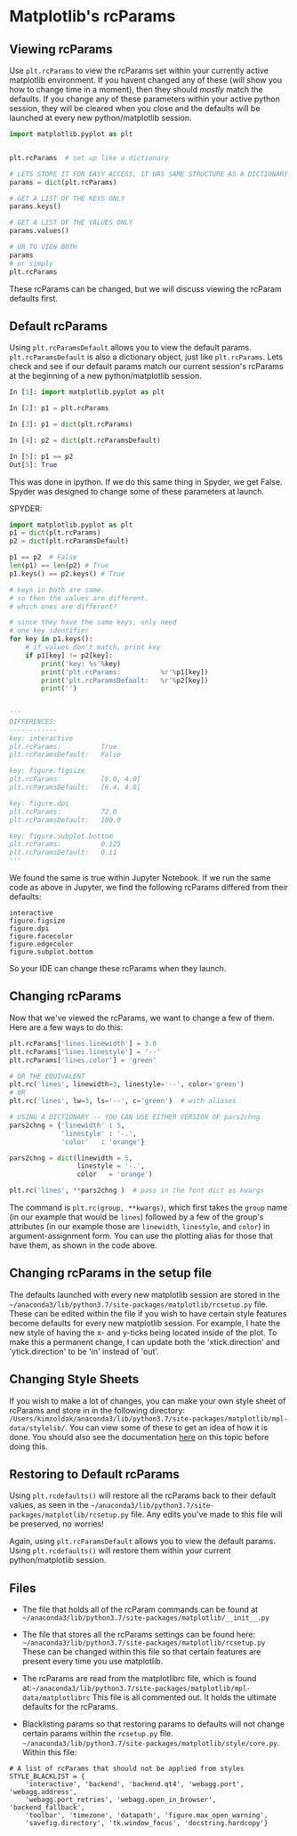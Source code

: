 # Matplotlib's rcParams


## Viewing rcParams
Use `plt.rcParams` to view the rcParams set within your currently active matplotlib environment. If you havent changed any of these (will show you how to change time in a moment), then they should *mostly* match the defaults. If you change any of these parameters within your active python session, they will be cleared when you close and the defaults will be launched at every new python/matplotlib session. 

```python
import matplotlib.pyplot as plt


plt.rcParams  # set up like a dictionary 

# LETS STORE IT FOR EASY ACCESS, IT HAS SAME STRUCTURE AS A DICTIONARY
params = dict(plt.rcParams)

# GET A LIST OF THE KEYS ONLY
params.keys()

# GET A LIST OF THE VALUES ONLY
params.values()

# OR TO VIEW BOTH 
params
# or simply
plt.rcParams
```
These rcParams can be changed, but we will discuss viewing the rcParam defaults first.


## Default rcParams
Using `plt.rcParamsDefault` allows you to view the default params. 
`plt.rcParamsDefault` is also a dictionary object, just like `plt.rcParams`.
Lets check and see if our default params match our current session's rcParams at the beginning of a new python/matplotlib session. 
```python
In [1]: import matplotlib.pyplot as plt

In [2]: p1 = plt.rcParams 

In [3]: p1 = dict(plt.rcParams)

In [4]: p2 = dict(plt.rcParamsDefault)

In [5]: p1 == p2
Out[5]: True
```
This was done in ipython. If we do this same thing in Spyder, we get False. Spyder was designed to change some of these parameters at launch. 

SPYDER:
```python
import matplotlib.pyplot as plt
p1 = dict(plt.rcParams)
p2 = dict(plt.rcParamsDefault)

p1 == p2  # False
len(p1) == len(p2) # True
p1.keys() == p2.keys() # True

# keys in both are same.
# so then the values are different.
# which ones are different?

# since they have the same keys, only need
# one key identifier
for key in p1.keys():
    # if values don't match, print key
    if p1[key] != p2[key]:
        print('key: %s'%key)
        print('plt.rcParams:          %r'%p1[key])
        print('plt.rcParamsDefault:   %r'%p2[key])
        print('')
        
        
'''
DIFFERENCES:
------------
key: interactive
plt.rcParams:          True
plt.rcParamsDefault:   False

key: figure.figsize
plt.rcParams:          [6.0, 4.0]
plt.rcParamsDefault:   [6.4, 4.8]

key: figure.dpi
plt.rcParams:          72.0
plt.rcParamsDefault:   100.0

key: figure.subplot.bottom
plt.rcParams:          0.125
plt.rcParamsDefault:   0.11
'''
```
We found the same is true within Jupyter Notebook. If we run the same code as above in Jupyter, we find the following rcParams differed from their defaults:
```
interactive
figure.figsize
figure.dpi
figure.facecolor
figure.edgecolor
figure.subplot.bottom
```
So your IDE can change these rcParams when they launch. 


## Changing rcParams
Now that we've viewed the rcParams, we want to change a few of them. Here are a few ways to do this:
```python
plt.rcParams['lines.linewidth'] = 3.0
plt.rcParams['lines.linestyle'] = '--'
plt.rcParams['lines.color'] = 'green'

# OR THE EQUIVALENT
plt.rc('lines', linewidth=3, linestyle='--', color='green')
# OR
plt.rc('lines', lw=3, ls='--', c='green')  # with aliases

# USING A DICTIONARY -- YOU CAN USE EITHER VERSION OF pars2chng
pars2chng = {'linewidth' : 5,
             'linestyle' : '-.',
             'color'   : 'orange'}

pars2chng = dict(linewidth = 5,
                 linestyle = '-.',
                 color   = 'orange')

plt.rc('lines', **pars2chng )  # pass in the font dict as kwargs
```
The command is `plt.rc(group, **kwargs)`, which first takes the `group` name (in our example that would be `lines`) followed by a few of the group's attributes (in our example those are `linewidth`, `linestyle`, and `color`) in argument-assignment form. You can use the plotting alias for those that have them, as shown in the code above.

## Changing rcParams in the setup file
The defaults launched with every new matplotlib session are stored in the `~/anaconda3/lib/python3.7/site-packages/matplotlib/rcsetup.py` file. 
These can be edited within the file if you wish to have certain style features become defaults for every new matplotlib session. For example, I hate the new style of having the x- and y-ticks being located inside of the plot. To make this a permanent change, I can update both the 'xtick.direction' and 'ytick.direction' to be 'in' instead of 'out'. 


## Changing Style Sheets
If you wish to make a lot of changes, you can make your own style sheet of rcParams and store in in the following directory: `/Users/kimzoldak/anaconda3/lib/python3.7/site-packages/matplotlib/mpl-data/stylelib/`. You can view some of these to get an idea of how it is done. You should also see the documentation [here](https://matplotlib.org/tutorials/introductory/customizing.html) on this topic before doing this. 


## Restoring to Default rcParams
Using `plt.rcdefaults()` will restore all the rcParams back to their default values, as seen in the `~/anaconda3/lib/python3.7/site-packages/matplotlib/rcsetup.py` file. Any edits you've made to this file will be preserved, no worries!

Again, using `plt.rcParamsDefault` allows you to view the default params. Using `plt.rcdefaults()` will restore them within your current python/matplotlib session.




## Files
- The file that holds all of the rcParam commands can be found at 
`~/anaconda3/lib/python3.7/site-packages/matplotlib/__init__.py`


- The file that stores all the rcParams settings can be found here:
`~/anaconda3/lib/python3.7/site-packages/matplotlib/rcsetup.py`
These can be changed within this file so that certain features are present every time you use matplotlib. 


- The rcParams are read from the matplotlibrc file, which is found at:`~/anaconda3/lib/python3.7/site-packages/matplotlib/mpl-data/matplotlibrc`
This file is all commented out. It holds the ultimate defaults for the rcParams. 

- Blacklisting params so that restoring params to defaults will not change certain params within the `rcsetup.py` file.  `~/anaconda3/lib/python3.7/site-packages/matplotlib/style/core.py`.  
Within this file: 
```
# A list of rcParams that should not be applied from styles
STYLE_BLACKLIST = {
    'interactive', 'backend', 'backend.qt4', 'webagg.port', 'webagg.address',
    'webagg.port_retries', 'webagg.open_in_browser', 'backend_fallback',
    'toolbar', 'timezone', 'datapath', 'figure.max_open_warning',
    'savefig.directory', 'tk.window_focus', 'docstring.hardcopy'}
```

